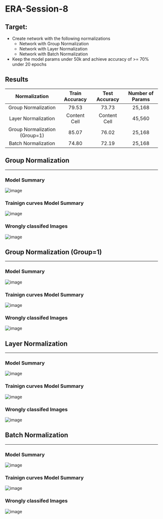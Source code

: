 # ERA-Session-8

## Target:
* Create network with the following normalizations
  * Network with Group Normalization
  * Network with Layer Normalization
  * Network with Batch Normalization
* Keep the model params under 50k and achieve accuracy of >= 70% under 20 epochs

## Results

Normalization | Train Accuracy | Test Accuracy | Number of Params
| :---: | :---: | :---: | :---:
Group Normalization  | 79.53 | 73.73 | 25,168
Layer Normalization  | Content Cell | Content Cell | 45,560
Group Normalization (Group=1) | 85.07 | 76.02 | 25,168
Batch Normalization  | 74.80 | 72.19 | 25,168

## Group Normalization
- - - -
### Model Summary
![image](https://github.com/ShubhamVerma16/ERA-Session-8/assets/46774613/bc091e1d-6aed-4063-8aef-b15c6b5d53b3)
### Trainign curves Model Summary
![image](https://github.com/ShubhamVerma16/ERA-Session-8/assets/46774613/220dfa5d-d970-43ed-90a3-16a927a78512)
### Wrongly classifed Images
![image](https://github.com/ShubhamVerma16/ERA-Session-8/assets/46774613/224432ce-abb1-4e58-9e36-fcd02958bf29)

## Group Normalization (Group=1)
- - - -
### Model Summary
![image](https://github.com/ShubhamVerma16/ERA-Session-8/assets/46774613/20e22c5b-28c1-4c50-8855-43be03c94858)
### Trainign curves Model Summary
![image](https://github.com/ShubhamVerma16/ERA-Session-8/assets/46774613/c07f8cc7-35b0-4fdd-ab6b-1a0462e5f5b9)
### Wrongly classifed Images
![image](https://github.com/ShubhamVerma16/ERA-Session-8/assets/46774613/de376930-63e7-438e-951e-14b444d4944f)

## Layer Normalization
- - - -
### Model Summary
![image](https://github.com/ShubhamVerma16/ERA-Session-8/assets/46774613/a95ccd2b-3e8b-4da9-9c81-58c66b79cb7e)
### Trainign curves Model Summary
![image](https://github.com/ShubhamVerma16/ERA-Session-8/assets/46774613/5c312a86-dbed-4fd6-bb2b-b2fb792df918)
### Wrongly classifed Images
![image](https://github.com/ShubhamVerma16/ERA-Session-8/assets/46774613/6bc1e2d0-29ba-46d9-b8d2-b583b3e2677c)

## Batch Normalization
- - - -
### Model Summary
![image](https://github.com/ShubhamVerma16/ERA-Session-8/assets/46774613/a2cb2e25-c702-49a7-9f04-23dd4bfc4fdc)
### Trainign curves Model Summary
![image](https://github.com/ShubhamVerma16/ERA-Session-8/assets/46774613/407f1b6e-c49d-491a-86a8-252efe9e96a4)
### Wrongly classifed Images
![image](https://github.com/ShubhamVerma16/ERA-Session-8/assets/46774613/2348753e-b196-4485-888d-4051a216f27b)

